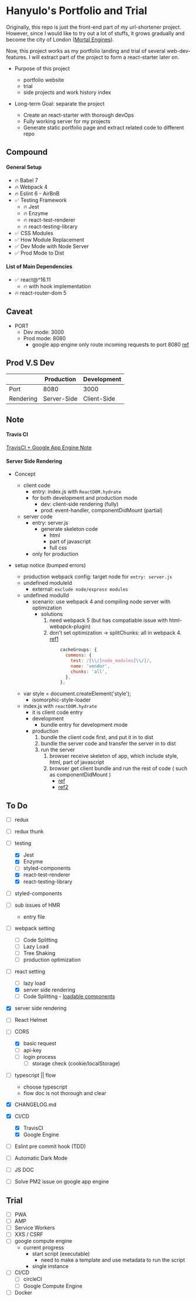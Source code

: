 # Hanyulo's Portfolio and Trial

Originally, this repo is just the front-end part of my url-shortener project. However, since I would like to try out a lot of stuffs, it grows gradually and become the city of London ([Mortal Engines](https://en.wikipedia.org/wiki/Mortal_Engines_(film)#Plot)).

Now, this project works as my portfolio landing and trial of several web-dev-features. I will extract part of the project to form a react-starter later on.

* Purpose of this project
    * portfolio website
    * trial
    * side projects and work history index

* Long-term Goal: separate the project
    * Create an react-starter with thorough devOps
    * Fully working server for my projects
    * Generate static portfolio page and extract related code to different repo

## Compound

#### General Setup
* :fire: Babel 7
* :fire: Webpack 4
* :fire: Eslint 6 - AirBnB
* :white_check_mark: Testing Framework
    * :fire: Jest
    * :fire: Enzyme
    * :fire: react-test-renderer
    * :fire: react-testing-library
* :white_check_mark: CSS Modules
* :white_check_mark: How Module Replacement
* :white_check_mark: Dev Mode with Node Server
* :white_check_mark: Prod Mode to Dist

#### List of Main Dependencies
* :white_check_mark: react@^16.11
    * :fire: with hook implementation
* :fire: react-router-dom 5



## Caveat
* PORT
    * Dev mode: 3000
    * Prod mode: 8080
        * google app engine only route incoming requests to port 8080 [ref](https://cloud.google.com/appengine/docs/flexible/custom-runtimes/build#listening_to_port_8080)

## Prod V.S Dev
|  | Production | Development |
| --- | --- | --- |
| Port | 8080 | 3000 |
| Rendering | Server-Side | Client-Side |


## Note

#### Travis CI
[TravisCI + Google App Engine Note](https://github.com/hanyulo/url-shortener-back-end#travis-ci-set-up)

#### Server Side Rendering
* Concept
    * client code
        * entry: index.js with `ReactDOM.hydrate`
        * for both development and production mode
            * dev: client-side rendering (fully)
            * prod: event-handler, componentDidMount (partial)
    * server code
        * entry: server.js
            * generate skeleton code
                * html
                * part of javascript
                * full css
        * only for production


* setup notice (bumped errors)
    * production webpack config: target node for `entry: server.js`
    * undefined moduleId
        * external: `exclude node/express modules`
    * undefined modulId
        * scenario: use webpack 4 and compiling node server with optimization
            * solutions
                1. need webpack 5 (but has compatiable issue with html-webapck-plugin)
                2. don't set optimization -> splitChunks: all in webpack 4. [ref1](https://github.com/manuelbieh/react-ssr-setup/blob/master/config/webpack.config.ts/client.base.ts)
                    ```js
                        cacheGroups: {
                          commons: {
                            test: /[\\/]node_modules[\\/]/,
                            name: 'vendor',
                            chunks: 'all',
                          },
                        },
                    ```
    * var style = document.createElement('style');
        * isomorphic-style-loader
    * index.js with `reactDOM.hydrate`
        * it is client code entry
        * development
            * bundle entry for development mode
        * production
            1. bundle the client code first, and put it in to dist
            2. bundle the server code and transfer the server in to dist
            3. run the server
                1. browser receive skeleton of app, which include style, html, part of javascript
                2. browser get client bundle and run the rest of code ( such as componentDidMount )
                    * [ref](https://stackoverflow.com/questions/33990133/react-componentdidmount-not-firing)
                    * [ref2](https://reactjs.org/docs/react-dom.html#hydrate)

## To Do
* [ ] redux
* [ ] redux thunk
* [ ] testing
    * [x] Jest
    * [x] Enzyme
    * [ ] styled-components
    * [x] react-test-renderer
    * [x] react-testing-library
* [ ] styled-components
* [ ] sub issues of HMR
    * entry file
* [ ] webpack setting
    * [ ] Code Splitting
    * [ ] Lazy Load
    * [ ] Tree Shaking
    * [ ] production optimization
* [ ] react setting
    * [ ] lazy load
    * [x] server side rendering
    * [ ] Code Splitting - [loadable components](https://github.com/smooth-code/loadable-components)
* [x] server side rendering
* [ ] React Helmet
* [ ] CORS
    * [x] basic request
    * [ ] api-key
    * [ ] login process
        * [ ] storage check (cookie/localStorage)

* [ ] typescript || flow
    * choose typescript
    * flow doc is not thorough and clear
* [x] CHANGELOG.md
* [x] CI/CD
    * [x] TravisCI
    * [x] Google Engine
* [ ] Eslint pre commit hook (TDD)
* [ ] Automatic Dark Mode
* [ ] JS DOC
* [ ] Solve PM2 issue on google app engine


## Trial
* [ ] PWA
* [ ] AMP
* [ ] Service Workers
* [ ] XXS / CSRF
* [ ] google compute engine
    * current progress
        * start script (executable)
            * need to make a template and use metadata to run the script
        * single instance
* [ ] CI/CD
    * [ ] circleCI
    * [ ] Google Compute Engine
* [ ] Docker
